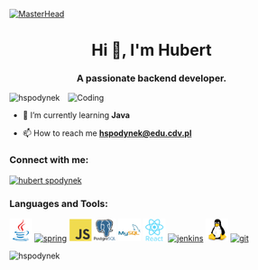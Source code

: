 [![MasterHead](https://github.com/HSpodynek/HSpodynek/assets/131163231/5ef9f907-0833-48d8-bf58-522ddb771ef8)](https://github.com/HSpodynek)
<h1 align="center">Hi 👋, I'm Hubert</h1>
<h3 align="center">A passionate backend developer.</h3>
<img align="right" alt="Coding" width="400" src="https://github.com/HSpodynek/HSpodynek/issues/1#issuecomment-1806294371"/>
<p align="left"> <img src="https://komarev.com/ghpvc/?username=hspodynek&label=Profile%20views&color=0e75b6&style=flat" alt="hspodynek" /> </p>

- 🌱 I’m currently learning **Java**

- 📫 How to reach me **hspodynek@edu.cdv.pl**

<h3 align="left">Connect with me:</h3>
<p align="left">
<a href="https://linkedin.com/in/hubert spodynek" target="blank"><img align="center" src="https://raw.githubusercontent.com/rahuldkjain/github-profile-readme-generator/master/src/images/icons/Social/linked-in-alt.svg" alt="hubert spodynek" height="30" width="40" /></a>
</p>

<h3 align="left">Languages and Tools:</h3>
<p align="left">
  <a href="https://www.java.com" target="_blank" rel="noreferrer"> <img src="https://raw.githubusercontent.com/devicons/devicon/master/icons/java/java-original.svg" alt="java" width="40" height="40"/></a>
  <a href="https://spring.io/" target="_blank" rel="noreferrer"> <img src="https://www.vectorlogo.zone/logos/springio/springio-icon.svg" alt="spring" width="40" height="40"/></a>
  <a href="https://developer.mozilla.org/en-US/docs/Web/JavaScript" target="_blank" rel="noreferrer"> <img src="https://raw.githubusercontent.com/devicons/devicon/master/icons/javascript/javascript-original.svg" alt="javascript" width="40" height="40"/></a>
  <a href="https://www.postgresql.org" target="_blank" rel="noreferrer"> <img src="https://raw.githubusercontent.com/devicons/devicon/master/icons/postgresql/postgresql-original-wordmark.svg" alt="postgresql" width="40" height="40"/></a>
  <a href="https://www.mysql.com/" target="_blank" rel="noreferrer"> <img src="https://raw.githubusercontent.com/devicons/devicon/master/icons/mysql/mysql-original-wordmark.svg" alt="mysql" width="40" height="40"/></a>
  <a href="https://reactjs.org/" target="_blank" rel="noreferrer"> <img src="https://raw.githubusercontent.com/devicons/devicon/master/icons/react/react-original-wordmark.svg" alt="react" width="40" height="40"/></a>
  <a href="https://www.jenkins.io" target="_blank" rel="noreferrer"> <img src="https://www.vectorlogo.zone/logos/jenkins/jenkins-icon.svg" alt="jenkins" width="40" height="40"/></a>
  <a href="https://www.linux.org/" target="_blank" rel="noreferrer"> <img src="https://raw.githubusercontent.com/devicons/devicon/master/icons/linux/linux-original.svg" alt="linux" width="40" height="40"/></a>
  <a href="https://git-scm.com/" target="_blank" rel="noreferrer"> <img src="https://www.vectorlogo.zone/logos/git-scm/git-scm-icon.svg" alt="git" width="40" height="40"/></a> 
</p>

<p><img align="left" src="https://github-readme-stats.vercel.app/api/top-langs?username=hspodynek&show_icons=true&locale=en&layout=compact" alt="hspodynek" /></p>


